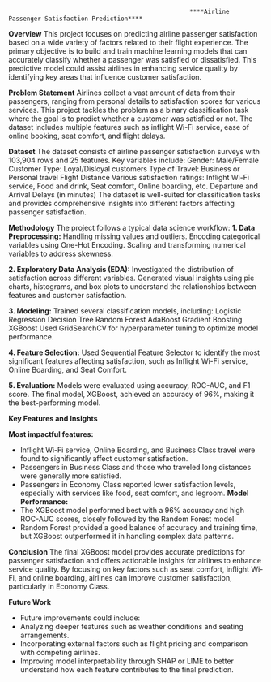                                                       ****Airline Passenger Satisfaction Prediction****
                                                      

****Overview****
This project focuses on predicting airline passenger satisfaction based on a wide variety of factors related to their flight experience. The primary objective is to build and train machine learning models that can accurately classify whether a passenger was satisfied or dissatisfied. This predictive model could assist airlines in enhancing service quality by identifying key areas that influence customer satisfaction.

****Problem Statement****
Airlines collect a vast amount of data from their passengers, ranging from personal details to satisfaction scores for various services. This project tackles the problem as a binary classification task where the goal is to predict whether a customer was satisfied or not. The dataset includes multiple features such as inflight Wi-Fi service, ease of online booking, seat comfort, and flight delays.

****Dataset****
The dataset consists of airline passenger satisfaction surveys with 103,904 rows and 25 features. Key variables include:
Gender: Male/Female
Customer Type: Loyal/Disloyal customers
Type of Travel: Business or Personal travel
Flight Distance
Various satisfaction ratings: Inflight Wi-Fi service, Food and drink, Seat comfort, Online boarding, etc.
Departure and Arrival Delays (in minutes)
The dataset is well-suited for classification tasks and provides comprehensive insights into different factors affecting passenger satisfaction.

****Methodology****
The project follows a typical data science workflow:
**1. Data Preprocessing:**
Handling missing values and outliers.
Encoding categorical variables using One-Hot Encoding.
Scaling and transforming numerical variables to address skewness.

**2. Exploratory Data Analysis (EDA):**
Investigated the distribution of satisfaction across different variables.
Generated visual insights using pie charts, histograms, and box plots to understand the relationships between features and customer satisfaction.

**3. Modeling:**
Trained several classification models, including:
Logistic Regression
Decision Tree
Random Forest
AdaBoost
Gradient Boosting
XGBoost
Used GridSearchCV for hyperparameter tuning to optimize model performance.

**4. Feature Selection:**
Used Sequential Feature Selector to identify the most significant features affecting satisfaction, such as Inflight Wi-Fi service, Online Boarding, and Seat Comfort.

**5. Evaluation:**
Models were evaluated using accuracy, ROC-AUC, and F1 score.
The final model, XGBoost, achieved an accuracy of 96%, making it the best-performing model.

****Key Features and Insights****

**Most impactful features:**
* Inflight Wi-Fi service, Online Boarding, and Business Class travel were found to significantly affect customer satisfaction.
* Passengers in Business Class and those who traveled long distances were generally more satisfied.
* Passengers in Economy Class reported lower satisfaction levels, especially with services like food, seat comfort, and legroom.
**Model Performance:**
* The XGBoost model performed best with a 96% accuracy and high ROC-AUC scores, closely followed by the Random Forest model.
* Random Forest provided a good balance of accuracy and training time, but XGBoost outperformed it in handling complex data patterns.

****Conclusion****
The final XGBoost model provides accurate predictions for passenger satisfaction and offers actionable insights for airlines to enhance service quality. By focusing on key factors such as seat comfort, inflight Wi-Fi, and online boarding, airlines can improve customer satisfaction, particularly in Economy Class.

****Future Work****
* Future improvements could include:
* Analyzing deeper features such as weather conditions and seating arrangements.
* Incorporating external factors such as flight pricing and comparison with competing airlines.
* Improving model interpretability through SHAP or LIME to better understand how each feature contributes to the final prediction.
